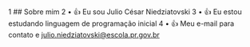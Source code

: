  1 ## Sobre mim
 2 • :+1: Eu sou Julio César Niedziatovski 
 3 • :+1: Eu estou estudando linguagem de programação inicial
 4 • :+1: Meu e-mail para contato e julio.niedziatovski@escola.pr.gov.br
